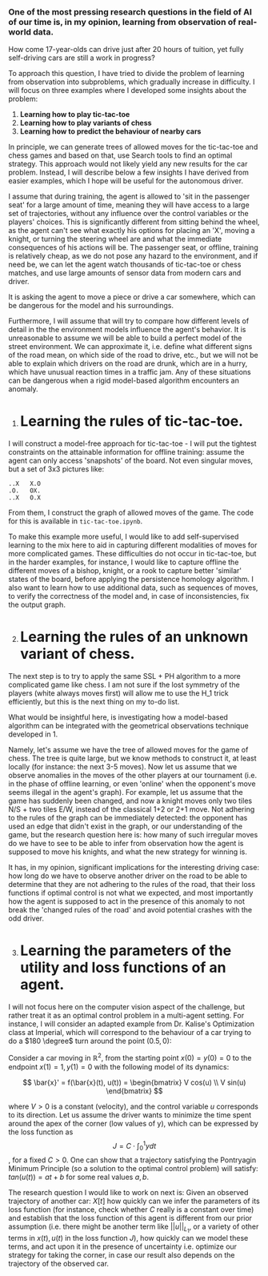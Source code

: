 ### One of the most pressing research questions in the field of AI of our time is, in my opinion, learning from observation of real-world data.
 How come 17-year-olds can drive just after 20 hours of tuition, yet fully self-driving cars are still a work in progress? 

To approach this question, I have tried to divide the problem of learning from observation into subproblems, which gradually increase in difficulty. I will focus on three examples where I developed some insights about the problem: 
1. **Learning how to play tic-tac-toe**
2. **Learning how to play variants of chess**
3. **Learning how to predict the behaviour of nearby cars**

In principle, we can generate trees of allowed moves for the tic-tac-toe and chess games and based on that, use Search tools to find an optimal strategy. This approach would not likely yield any new results for the car problem. Instead, I will describe below a few insights I have derived from easier examples, which I hope will be useful for the autonomous driver.

I assume that during training, the agent is allowed to 'sit in the passenger seat' for a large amount of time, meaning they will have access to a large set of trajectories, without any influence over the control variables or the players' choices. This is significantly different from sitting behind the wheel, as the agent can't see what exactly his options for placing an 'X', moving a knight, or turning the steering wheel are and what the immediate consequences of his actions will be. The passenger seat, or offline, training is relatively cheap, as we do not pose any hazard to the environment, and if need be, we can let the agent watch thousands of tic-tac-toe or chess matches, and use large amounts of sensor data from modern cars and driver.

It is asking the agent to move a piece or drive a car somewhere, which can be dangerous for the model and his surroundings.

Furthermore, I will assume that will try to compare how different levels of detail in the the environment models influence the agent's behavior. It is unreasonable to assume we will be able to build a perfect model of the street environment. We can approximate it, i.e. define what different signs of the road mean, on which side of the road to drive, etc., but we will not be able to explain which drivers on the road are drunk, which are in a hurry, which have unusual reaction times in a traffic jam.  Any of these situations can be dangerous when a rigid model-based algorithm encounters an anomaly. 

1. # Learning the rules of tic-tac-toe.
I will construct a model-free approach for tic-tac-toe - I will put the tightest constraints on the attainable information for offline training: assume the agent can only access 'snapshots' of the board. Not even singular moves, but a set of 3x3 pictures like:

```
..X   X.O
.O.   OX.
..X   O.X
```
From them, I construct the graph of allowed moves of the game. The code for this is available in `tic-tac-toe.ipynb`.

To make this example more useful, I would like to add self-supervised learning to the mix here to aid in capturing different modalities of moves for more complicated games. These difficulties do not occur in tic-tac-toe, but in the harder examples, for instance, I would like to capture offline the different moves of a bishop, knight, or a rook to capture better 'similar' states of the board, before applying the persistence homology algorithm. I also want to learn how to use additional data, such as sequences of moves, to verify the correctness of the model and, in case of inconsistencies, fix the output graph.


2. # Learning the rules of an unknown variant of chess. 
The next step is to try to apply the same SSL + PH algorithm to a more complicated game like chess. I am not sure if the lost symmetry of the players (white always moves first) will allow me to use the H_1 trick efficiently, but this is the next thing on my to-do list. 

What would be insightful here, is investigating how a model-based algorithm can be integrated with the geometrical observations technique developed in 1.

Namely, let's assume we have the tree of allowed moves for the game of chess. The tree is quite large, but we know methods to construct it, at least locally (for instance: the next 3-5 moves). Now let us assume that we observe anomalies in the moves of the other players at our tournament (i.e. in the phase of offline learning, or even 'online' when the opponent's move seems illegal in the agent's graph). For example, let us assume that the game has suddenly been changed, and now a knight moves only two tiles N/S + two tiles E/W, instead of the classical 1+2 or 2+1 move. Not adhering to the rules of the graph can be immediately detected: the opponent has used an edge that didn't exist in the graph, or our understanding of the game, but the research question here is: how many of such irregular moves do we have to see to be able to infer from observation how the agent is supposed to move his knights, and what the new strategy for winning is. 

It has, in my opinion, significant implications for the interesting driving case: how long do we have to observe another driver on the road to be able to determine that they are not adhering to the rules of the road, that their loss functions if optimal control is not what we expected, and most importantly how the agent is supposed to act in the presence of this anomaly to not break the 'changed rules of the road' and avoid potential crashes with the odd driver.

3. # Learning the parameters of the utility and loss functions of an agent.
I will not focus here on the computer vision aspect of the challenge, but rather treat it as an optimal control problem in a multi-agent setting. For instance, I will consider an adapted example from Dr. Kalise's Optimization class at Imperial, which will correspond to the behaviour of a car trying to do a $180 \degree$ turn around the point $(0.5, 0)$: 

Consider a car moving in $\mathbb{R}^2$, from the starting point $x(0) = y(0) = 0$ to the endpoint $x(1) = 1, y(1) = 0$ with the following model of its dynamics: 

$$ \bar{x}' = f(\bar{x}(t), u(t)) = \begin{bmatrix} V cos(u) \\ V sin(u) \end{bmatrix} $$

where $V > 0$ is a constant (velocity), and the control variable $u$ corresponds to its direction. Let us assume the driver wants to minimize the time spent around the apex of the corner (low values of y), which can be expressed by the loss function as $$J = C \cdot \int_0^1 y dt $$, for a fixed $C>0$. One can show that a trajectory satisfying the Pontryagin Minimum Principle (so a solution to the optimal control problem) will satisfy: $tan(u(t)) = at + b$ for some real values $a, b$. 

The research question I would like to work on next is: 
Given an observed trajectory of another car: $X[t]$ how quickly can we infer the parameters of its loss function (for instance, check whether $C$ really is a constant over time) and establish that the loss function of this agent is different from our prior assumption (i.e. there might be another term like $||u||_{L_1}$, or a variety of other terms in $x(t), u(t)$ in the loss function $J$), how quickly can we model these terms, and act upon it in the presence of uncertainty i.e. optimize our strategy for taking the corner, in case our result also depends on the trajectory of the observed car. 
